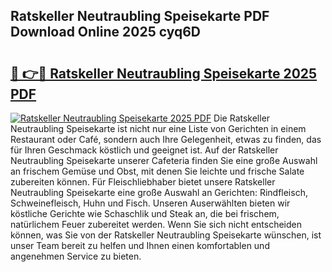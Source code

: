 ## Ratskeller Neutraubling Speisekarte PDF Download Online 2025 cyq6D

# <h2><a href="http://gccyc5.nevu.top/?p=Ratskeller+Neutraubling+Speisekarte">🔗 👉🔴 Ratskeller Neutraubling Speisekarte 2025 PDF</a></h2>

[![Ratskeller Neutraubling Speisekarte 2025 PDF](https://i.imgur.com/dBaPXMq.png)](http://gccyc5.nevu.top/?p=Ratskeller+Neutraubling+Speisekarte)
Die Ratskeller Neutraubling Speisekarte ist nicht nur eine Liste von Gerichten in einem Restaurant oder Café, sondern auch Ihre Gelegenheit, etwas zu finden, das für Ihren Geschmack köstlich und geeignet ist. Auf der Ratskeller Neutraubling Speisekarte unserer Cafeteria finden Sie eine große Auswahl an frischem Gemüse und Obst, mit denen Sie leichte und frische Salate zubereiten können. Für Fleischliebhaber bietet unsere Ratskeller Neutraubling Speisekarte eine große Auswahl an Gerichten: Rindfleisch, Schweinefleisch, Huhn und Fisch. Unseren Auserwählten bieten wir köstliche Gerichte wie Schaschlik und Steak an, die bei frischem, natürlichem Feuer zubereitet werden. Wenn Sie sich nicht entscheiden können, was Sie von der Ratskeller Neutraubling Speisekarte wünschen, ist unser Team bereit zu helfen und Ihnen einen komfortablen und angenehmen Service zu bieten.
